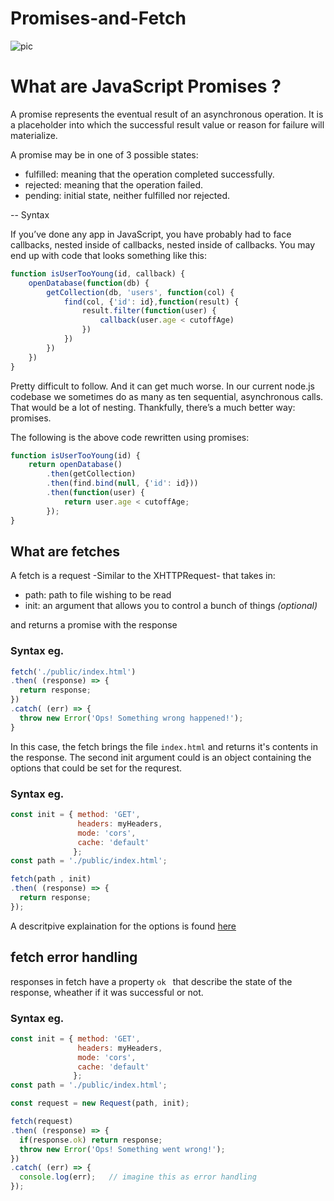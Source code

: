 # Promises-and-Fetch

![pic](https://www.tutomena.com/wp-content/uploads/2015/10/javascript-promises.png)

# What are JavaScript Promises ?
A promise represents the eventual result of an asynchronous operation. It is a placeholder into which the successful result value or reason for failure will materialize.  

 A promise may be in one of 3 possible states: 

- fulfilled: meaning that the operation completed successfully.
- rejected: meaning that the operation failed.
- pending: initial state, neither fulfilled nor rejected.



-- Syntax

If you’ve done any app in JavaScript, you have probably had to face callbacks, nested inside of callbacks, nested inside of callbacks.
You may end up with code that looks something like this:


```js
function isUserTooYoung(id, callback) {
    openDatabase(function(db) {
        getCollection(db, 'users', function(col) {
            find(col, {'id': id},function(result) {
                result.filter(function(user) {
                    callback(user.age < cutoffAge)
                })
            })
        })
    })
}
```



Pretty difficult to follow. And it can get much worse. In our current node.js codebase we sometimes do as many as ten sequential, asynchronous calls. That would be a lot of nesting. Thankfully, there’s a much better way: promises.

The following is the above code rewritten using promises:


```js
function isUserTooYoung(id) {
    return openDatabase()
        .then(getCollection)
        .then(find.bind(null, {'id': id}))
        .then(function(user) {
            return user.age < cutoffAge;
        });
}
```

## What are fetches
A fetch is a request -Similar to the XHTTPRequest- that takes in:
- path: path to file wishing to be read
- init: an argument that allows you to control a bunch of things *(optional)*

and returns a promise with the response

### Syntax eg.
```js
fetch('./public/index.html')
.then( (response) => {
  return response;
})
.catch( (err) => {
  throw new Error('Ops! Something wrong happened!');
}
```
In this case, the fetch brings the file ``` index.html ``` and returns it's contents in the response. The second init argument could is an object containing the options that could be set for the requrest.

### Syntax eg.
```js
const init = { method: 'GET',
               headers: myHeaders,
               mode: 'cors',
               cache: 'default' 
              };
const path = './public/index.html';

fetch(path , init)
.then( (response) => {
  return response;
});
```
A descritpive explaination for the options is found [here](https://developer.mozilla.org/en-US/docs/Web/API/Request/Request)

## fetch error handling
responses in fetch have a property ```ok ``` that describe the state of the response, wheather if it was successful or not. 

### Syntax eg.
```js
const init = { method: 'GET',
               headers: myHeaders,
               mode: 'cors',
               cache: 'default' 
              };
const path = './public/index.html';

const request = new Request(path, init);

fetch(request)
.then( (response) => {
  if(response.ok) return response;
  throw new Error('Ops! Something went wrong!');
})
.catch( (err) => {
  console.log(err);   // imagine this as error handling
});
```
